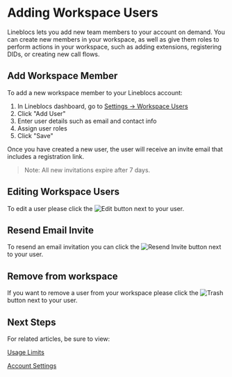 # Adding Workspace Users

Lineblocs lets you add new team members to your account on demand. You can create new members in your workspace, as well as give them roles to perform actions in your workspace, such as adding extensions, registering DIDs, or creating new call flows. 

## Add Workspace Member

To add a new workspace member to your Lineblocs account:

1. In Lineblocs dashboard, go to  [Settings -> Workspace Users](https://app.lineblocs.com/#/dashboard/settings/workspace-users)
2. Click "Add User"
3. Enter user details such as email and contact info
4. Assign user roles
5. Click "Save"

Once you have created a new user, the user will receive an invite email that includes a registration link.

> Note: All new invitations expire after 7 days.

## Editing Workspace Users

To edit a user please click the ![Edit](/img/frontend/docs/shared/edit.png) button next to your user.

## Resend Email Invite

To resend an email invitation you can click the ![Resend Invite](/img/frontend/docs/workspace-users/reinvite.png) button next to your user.

## Remove from workspace

If you want to remove a user from your workspace please click the ![Trash](/img/frontend/docs/shared/trash.png) button next to your user.

## Next Steps

For related articles, be sure to view:

[Usage Limits](https://lineblocs.com/resources/other-topics/usage-limits)

[Account Settings](https://lineblocs.com/resources/other-topics/account-settings)